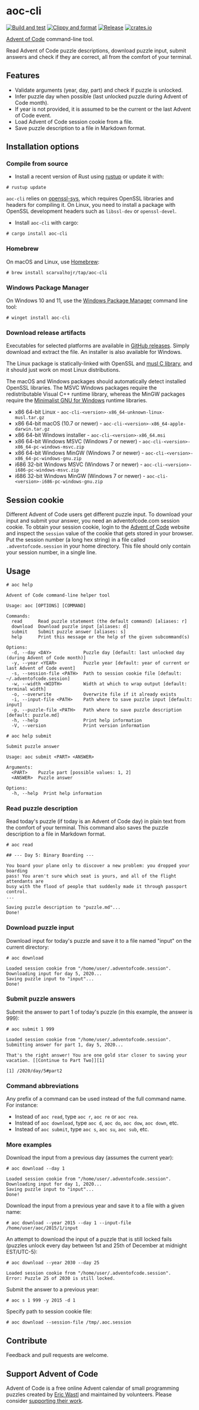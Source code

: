 # aoc-cli

[![Build and test](https://github.com/scarvalhojr/aoc-cli/actions/workflows/build-and-test.yml/badge.svg)](https://github.com/scarvalhojr/aoc-cli/actions/workflows/build-and-test.yml)
[![Clippy and format](https://github.com/scarvalhojr/aoc-cli/actions/workflows/clippy-and-fmt.yml/badge.svg)](https://github.com/scarvalhojr/aoc-cli/actions/workflows/clippy-and-fmt.yml)
[![Release](https://github.com/scarvalhojr/aoc-cli/actions/workflows/release.yml/badge.svg)](https://github.com/scarvalhojr/aoc-cli/actions/workflows/release.yml)
[![crates.io](https://img.shields.io/crates/v/aoc-cli.svg)](https://crates.io/crates/aoc-cli)

[Advent of Code](https://adventofcode.com) command-line tool.

Read Advent of Code puzzle descriptions, download puzzle input, submit answers
and check if they are correct, all from the comfort of your terminal.

## Features

- Validate arguments (year, day, part) and check if puzzle is unlocked.
- Infer puzzle day when possible (last unlocked puzzle during Advent of Code
  month).
- If year is not provided, it is assumed to be the current or the last Advent of
  Code event.
- Load Advent of Code session cookie from a file.
- Save puzzle description to a file in Markdown format.

## Installation options

### Compile from source

- Install a recent version of Rust using [rustup](https://rustup.rs/) or update
it with:
```
# rustup update
```

`aoc-cli` relies on [openssl-sys](https://crates.io/crates/openssl-sys), which
requires OpenSSL libraries and headers for compiling it. On Linux, you need
to install a package with OpenSSL development headers such as `libssl-dev` or
`openssl-devel`.

- Install `aoc-cli` with cargo:
```
# cargo install aoc-cli
```
### Homebrew

On macOS and Linux, use [Homebrew](https://brew.sh):

```
# brew install scarvalhojr/tap/aoc-cli
```

### Windows Package Manager

On Windows 10 and 11, use the
[Windows Package Manager](https://learn.microsoft.com/en-us/windows/package-manager/winget/)
command line tool:

```
# winget install aoc-cli
```

### Download release artifacts

Executables for selected platforms are available in
[GitHub releases](https://github.com/scarvalhojr/aoc-cli/releases). Simply
download and extract the file. An installer is also available for Windows.

The Linux package is statically-linked with
OpenSSL and [musl C library](https://www.musl-libc.org/), and it should just
work on most Linux distributions.

The macOS and Windows packages should
automatically detect installed OpenSSL libraries. The MSVC Windows packages
require the redistributable Visual C++ runtime library, whereas the MinGW
packages require the [Minimalist GNU for Windows](https://osdn.net/projects/mingw/)
runtime libraries.

* x86 64-bit Linux - `aoc-cli-<version>-x86_64-unknown-linux-musl.tar.gz`
* x86 64-bit macOS (10.7 or newer) - `aoc-cli-<version>-x86_64-apple-darwin.tar.gz`
* x86 64-bit Windows installer - `aoc-cli-<version>-x86_64.msi`
* x86 64-bit Windows MSVC (Windows 7 or newer) - `aoc-cli-<version>-x86_64-pc-windows-msvc.zip`
* x86 64-bit Windows MinGW (Windows 7 or newer) - `aoc-cli-<version>-x86_64-pc-windows-gnu.zip`
* i686 32-bit Windows MSVC (Windows 7 or newer) - `aoc-cli-<version>-i686-pc-windows-msvc.zip`
* i686 32-bit Windows MinGW (Windows 7 or newer) - `aoc-cli-<version>-i686-pc-windows-gnu.zip`

## Session cookie

Different Advent of Code users get different puzzle input. To download your
input and submit your answer, you need an adventofcode.com session cookie. To
obtain your session cookie, login to the
[Advent of Code](https://adventofcode.com) website and inspect the `session`
value of the cookie that gets stored in your browser. Put the session number (a
long hex string) in a file called `.adventofcode.session` in your home
directory. This file should only contain your session number, in a single line.

## Usage

```
# aoc help

Advent of Code command-line helper tool

Usage: aoc [OPTIONS] [COMMAND]

Commands:
  read      Read puzzle statement (the default command) [aliases: r]
  download  Download puzzle input [aliases: d]
  submit    Submit puzzle answer [aliases: s]
  help      Print this message or the help of the given subcommand(s)

Options:
  -d, --day <DAY>            Puzzle day [default: last unlocked day (during Advent of Code month)]
  -y, --year <YEAR>          Puzzle year [default: year of current or last Advent of Code event]
  -s, --session-file <PATH>  Path to session cookie file [default: ~/.adventofcode.session]
  -w, --width <WIDTH>        Width at which to wrap output [default: terminal width]
  -o, --overwrite            Overwrite file if it already exists
  -i, --input-file <PATH>    Path where to save puzzle input [default: input]
  -p, --puzzle-file <PATH>   Path where to save puzzle description [default: puzzle.md]
  -h, --help                 Print help information
  -V, --version              Print version information
```

```
# aoc help submit

Submit puzzle answer

Usage: aoc submit <PART> <ANSWER>

Arguments:
  <PART>    Puzzle part [possible values: 1, 2]
  <ANSWER>  Puzzle answer

Options:
  -h, --help  Print help information
```

### Read puzzle description

Read today's puzzle (if today is an Advent of Code day) in plain text from the
comfort of your terminal. This command also saves the puzzle description to a
file in Markdown format.

```
# aoc read

## --- Day 5: Binary Boarding ---

You board your plane only to discover a new problem: you dropped your boarding
pass! You aren't sure which seat is yours, and all of the flight attendants are
busy with the flood of people that suddenly made it through passport control.
...

Saving puzzle description to "puzzle.md"...
Done!
```

### Download puzzle input

Download input for today's puzzle and save it to a file named "input" on the
current directory:

```
# aoc download

Loaded session cookie from "/home/user/.adventofcode.session".
Downloading input for day 5, 2020...
Saving puzzle input to "input"...
Done!
```

### Submit puzzle answers

Submit the answer to part 1 of today's puzzle (in this example, the answer is
999):

```
# aoc submit 1 999

Loaded session cookie from "/home/user/.adventofcode.session".
Submitting answer for part 1, day 5, 2020...

That's the right answer! You are one gold star closer to saving your vacation. [[Continue to Part Two]][1]

[1] /2020/day/5#part2
```

### Command abbreviations

Any prefix of a command can be used instead of the full command name. For instance:
- Instead of `aoc read`, type `aoc r`, `aoc re` or `aoc rea`.
- Instead of `aoc download`, type `aoc d`, `aoc do`, `aoc dow`, `aoc down`, etc.
- Instead of `aoc submit`, type `aoc s`, `aoc su`, `aoc sub`, etc.

### More examples

Download the input from a previous day (assumes the current year):

```
# aoc download --day 1

Loaded session cookie from "/home/user/.adventofcode.session".
Downloading input for day 1, 2020...
Saving puzzle input to "input"...
Done!
```

Download the input from a previous year and save it to a file with a given
name:

```
# aoc download --year 2015 --day 1 --input-file /home/user/aoc/2015/1/input
```

An attempt to download the input of a puzzle that is still locked fails
(puzzles unlock every day between 1st and 25th of December at midnight
EST/UTC-5):

```
# aoc download --year 2030 --day 25

Loaded session cookie from "/home/user/.adventofcode.session".
Error: Puzzle 25 of 2030 is still locked.
```

Submit the answer to a previous year:
```
# aoc s 1 999 -y 2015 -d 1
```

Specify path to session cookie file:
```
# aoc download --session-file /tmp/.aoc.session
```

## Contribute

Feedback and pull requests are welcome.

## Support Advent of Code

Advent of Code is a free online Advent calendar of small programming puzzles
created by [Eric Wastl](http://was.tl/) and maintained by volunteers. Please
consider [supporting their work](https://adventofcode.com/support).
